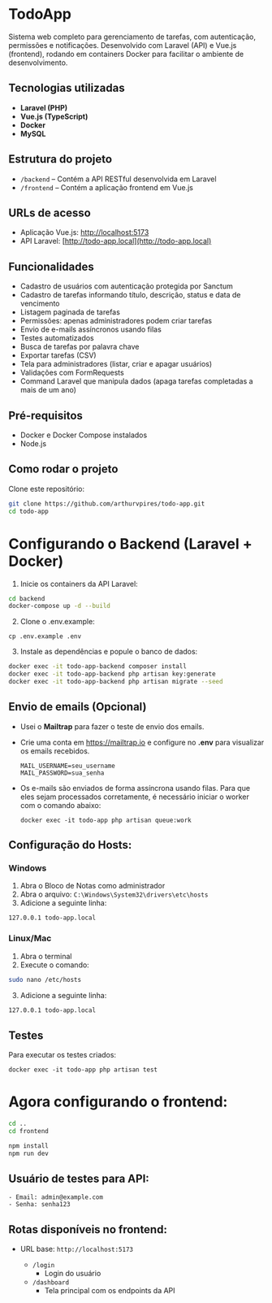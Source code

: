 # TodoApp

Sistema web completo para gerenciamento de tarefas, com autenticação, permissões e notificações. Desenvolvido com Laravel (API) e Vue.js (frontend), rodando em containers Docker para facilitar o ambiente de desenvolvimento.

## Tecnologias utilizadas

- **Laravel (PHP)** 
- **Vue.js (TypeScript)** 
- **Docker**
- **MySQL**

## Estrutura do projeto

- `/backend` – Contém a API RESTful desenvolvida em Laravel
- `/frontend` – Contém a aplicação frontend em Vue.js

## URLs de acesso

- Aplicação Vue.js: [http://localhost:5173](http://localhost:5173)
- API Laravel: [http://todo-app.local](http://todo-app.local)

## Funcionalidades

- Cadastro de usuários com autenticação protegida por Sanctum
- Cadastro de tarefas informando título, descrição, status e data de vencimento
- Listagem paginada de tarefas
- Permissões: apenas administradores podem criar tarefas
- Envio de e-mails assíncronos usando filas
- Testes automatizados
- Busca de tarefas por palavra chave
- Exportar tarefas (CSV)
- Tela para administradores (listar, criar e apagar usuários)
- Validações com FormRequests
- Command Laravel que manipula dados (apaga tarefas completadas a mais de um ano)

## Pré-requisitos

- Docker e Docker Compose instalados
- Node.js

## Como rodar o projeto

Clone este repositório:

```bash
git clone https://github.com/arthurvpires/todo-app.git
cd todo-app
```
# Configurando o Backend (Laravel + Docker)

1. Inicie os containers da API Laravel:

```bash
cd backend
docker-compose up -d --build
```

2. Clone o .env.example:
```
cp .env.example .env
```

3. Instale as dependências e popule o banco de dados:
 
```bash
docker exec -it todo-app-backend composer install
docker exec -it todo-app-backend php artisan key:generate
docker exec -it todo-app-backend php artisan migrate --seed
```
## Envio de emails (Opcional)
  - Usei o **Mailtrap** para fazer o teste de envio dos emails.
  - Crie uma conta em https://mailtrap.io e configure no **.env** para visualizar os emails recebidos. 
    
    ```
    MAIL_USERNAME=seu_username
    MAIL_PASSWORD=sua_senha
    ```
 - Os e-mails são enviados de forma assíncrona usando filas. Para que eles sejam processados corretamente, é necessário iniciar o worker com o comando abaixo:

   ```
   docker exec -it todo-app php artisan queue:work
   ````

## Configuração do Hosts:

  ### Windows
  1. Abra o Bloco de Notas como administrador
  2. Abra o arquivo: `C:\Windows\System32\drivers\etc\hosts`
  3. Adicione a seguinte linha:
  ```
  127.0.0.1 todo-app.local
  ```
  
  ### Linux/Mac
  1. Abra o terminal
  2. Execute o comando:
  ```bash
  sudo nano /etc/hosts
  ```
  3. Adicione a seguinte linha:
  ```bash
  127.0.0.1 todo-app.local
  ```

##  Testes

Para executar os testes criados:
  
```
docker exec -it todo-app php artisan test 
```

# Agora configurando o frontend:

```bash
cd ..
cd frontend
```

```bash
npm install
npm run dev
```

## Usuário de testes para API:
    - Email: admin@example.com
    - Senha: senha123

## Rotas disponíveis no frontend:

- URL base: `http://localhost:5173`

  - `/login`
    -  Login do usuário
  - `/dashboard`
     -  Tela principal com os endpoints da API 

   
   
